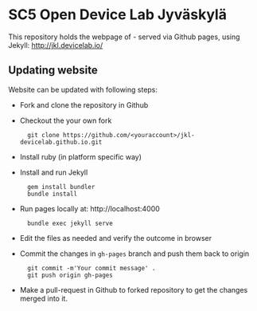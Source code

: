 SC5 Open Device Lab Jyväskylä
=============================
This repository holds the webpage of  - served via Github pages, using Jekyll: http://jkl.devicelab.io/

Updating website
----------------
Website can be updated with following steps:

* Fork and clone the repository in Github
* Checkout the your own fork

        git clone https://github.com/<youraccount>/jkl-devicelab.github.io.git

* Install ruby (in platform specific way)
* Install and run Jekyll

        gem install bundler
        bundle install

* Run pages locally at: http://localhost:4000

        bundle exec jekyll serve

* Edit the files as needed and verify the outcome in browser
* Commit the changes in `gh-pages` branch and push them back to origin

        git commit -m'Your commit message' .
        git push origin gh-pages

* Make a pull-request in Github to forked repository to get the changes merged into it.
